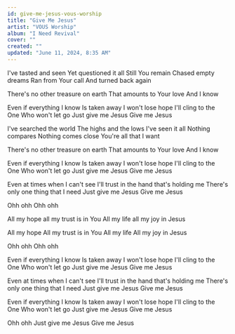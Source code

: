 ```yaml
---
id: give-me-jesus-vous-worship
title: "Give Me Jesus"
artist: "VOUS Worship"
album: "I Need Revival"
cover: ""
created: ""
updated: "June 11, 2024, 8:35 AM"
---
```


I've tasted and seen
Yet questioned it all
Still You remain
Chased empty dreams
Ran from Your call
And turned back again

There's no other treasure on earth
That amounts to Your love
And I know

Even if everything I know
Is taken away I won't lose hope
I'll cling to the One
Who won't let go
Just give me Jesus
Give me Jesus

I've searched the world
The highs and the lows
I've seen it all
Nothing compares
Nothing comes close
You're all that I want

There's no other treasure on earth
That amounts to Your love
And I know

Even if everything I know
Is taken away I won't lose hope
I'll cling to the One
Who won't let go
Just give me Jesus
Give me Jesus

Even at times when I can't see
I'll trust in the hand that's holding me
There's only one thing that I need
Just give me Jesus
Give me Jesus

Ohh ohh
Ohh ohh

All my hope all my trust is in You
All my life all my joy in Jesus

All my hope
All my trust is in You
All my life
All my joy in Jesus

Ohh ohh
Ohh ohh

Even if everything I know
Is taken away I won't lose hope
I'll cling to the One
Who won't let go
Just give me Jesus
Give me Jesus

Even at times when I can't see
I'll trust in the hand that's holding me
There's only one thing that I need
Just give me Jesus
Give me Jesus

Even if everything I know
Is taken away I won't lose hope
I'll cling to the One
Who won't let go
Just give me Jesus
Give me Jesus

Ohh ohh
Just give me Jesus
Give me Jesus